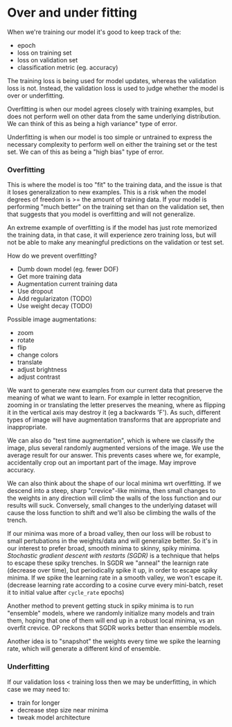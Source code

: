 # Over and under fitting

When we're training our model it's good to keep track of the:

- epoch
- loss on training set
- loss on validation set
- classification metric (eg. accuracy)

The training loss is being used for model updates, whereas the validation loss is not. Instead, the validation loss is used to judge whether the model is over or underfitting.

Overfitting is when our model agrees closely with training examples, but does not perform well on other data from the same underlying distribution. We can think of this as being a high variance" type of error.

Underfitting is when our model is too simple or untrained to express the necessary complexity to perform well on either the training set or the test set. We can of this as being a "high bias" type of error.


### Overfitting

This is where the model is too "fit" to the training data, and the issue is that it loses generalization to new examples. This is a risk when the model degrees of freedom is >= the amount of training data. If your model is performing "much better" on the training set than on the validation set, then that suggests that you model is overfitting and will not generalize.

An extreme example of overfitting is if the model has just rote memorized the training data, in that case, it will experience zero training loss, but will not be able to make any meaningful predictions on the validation or test set.

How do we prevent overfitting?

- Dumb down model (eg. fewer DOF)
- Get more training data
- Augmentation current training data
- Use dropout
- Add regularizaton (TODO)
- Use weight decay (TODO)

Possible image augmentations:

- zoom
- rotate
- flip
- change colors
- translate
- adjust brightness
- adjust contrast

We want to generate new examples from our current data that preserve the meaning of what we want to learn. For example in letter recognition, zooming in or translating the letter preserves the meaning, where as flipping it in the vertical axis may destroy it (eg a backwards 'F'). As such, different types of image will have augmentation transforms that are appropriate and inappropriate.

We can also do "test time augmentation", which is where we classify the image, plus several randomly augmented versions of the image. We use the average result for our answer. This prevents cases where we, for example, accidentally crop out an important part of the image. May improve accuracy.

We can also think about the shape of our local minima wrt overfitting. If we descend into a steep, sharp "crevice"-like minima, then small changes to the weights in any direction will climb the walls of the loss function and our results will suck. Conversely, small changes to the underlying dataset will cause the loss function to shift and we'll also be climbing the walls of the trench.

If our minima was more of a broad valley, then our loss will be robust to small pertubations in the weights/data and will generalize better. So it's in our interest to prefer broad, smooth minima to skinny, spiky minima. _Stochastic gradient descent with restarts (SGDR)_ is a technique that helps to escape these spiky trenches. In SGDR we "anneal" the learnign rate (decrease over time), but periodically spike it up, in order to escape spiky minima. If we spike the learning rate in a smooth valley, we won't escape it. (decrease learning rate according to a cosine curve every mini-batch, reset it to initial value after `cycle_rate` epochs)

Another method to prevent getting stuck in spiky minima is to run "ensemble" models, where we randomly initialize many models and train them, hoping that one of them will end up in a robust local minima, vs an overfit crevice. OP reckons that SGDR works better than ensemble models.

Another idea is to "snapshot" the weights every time we spike the learning rate, which will generate a different kind of ensemble.

### Underfitting

If our validation loss < training loss then we may be underfitting, in which case we may need to:

- train for longer
- decrease step size near minima
- tweak model architecture
